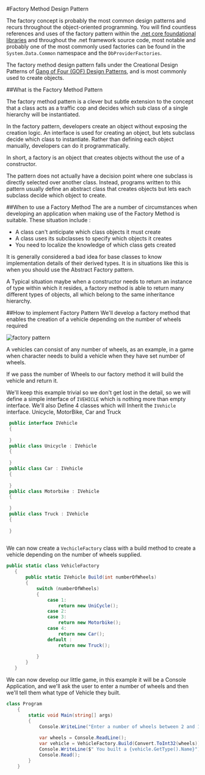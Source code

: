 #Factory Method Design Pattern

The factory concept is probably the most common design patterns and recurs throughout the object-oriented programming.
You will find countless references and uses of the factory pattern within the [.net core foundational libraries](https://github.com/dotnet/corefx) and throughout the .net framework source code, most notable and probably one of the most commonly used factories can be found in the `System.Data.Common` namespace  and the `DbProviderFactories`.

The factory method design pattern falls under the Creational Design Patterns of  [Gang of Four (GOF) Design Patterns](https://amzn.to/2RxkPTm), and is most commonly used to create objects.

##What is the Factory Method Pattern

The factory method pattern is a clever but subtle extension to the concept that a class acts as a traffic cop and decides which sub class of a single hierarchy will be instantiated.

In the factory pattern, developers create an object without exposing the creation logic. An interface is used for creating an object, but lets subclass decide which class to instantiate. Rather than defining each object manually, developers can do it programmatically.

In short, a factory is an object that creates objects without the use of a constructor. 

The pattern does not actually have a decision point where one subclass is directly selected over another class. Instead, programs written to this pattern usually define an abstract class that creates objects but lets each subclass decide which object to create.



##When to use a Factory Method
 The are a number of circumstances when developing an application when making use of the Factory Method is suitable. These situation include :
 * A class can't anticipate which class objects it must create
 * A class uses its subclasses to specify which objects it creates
 * You need to localize the knowledge of which class gets created
 
It is generally considered a bad idea for base classes to know implementation details of their derived types.  It is in situations like this is when you should use the Abstract Factory pattern.

A Typical situation maybe  when a constructor needs to return an instance of type within which it resides, a factory method is able to return many different types of objects, all which belong to the same inheritance hierarchy.

##How to implement Factory Pattern
We'll develop a factory method that enables the creation of a vehicle depending on the number of wheels required

![factory pattern](https://garywoodfine.com/wp-content/uploads/2018/10/factory-pattern.jpg)

A vehicles can consist of any number of wheels,  as an example, in a game when character needs to build a vehicle when they have set number of wheels.

If we pass the number of Wheels to our factory method it will build the vehicle and return it.

We'll keep this example trivial so we don't get lost in the detail, so we will define a simple interface of ```IVEHICLE``` which is nothing more than empty interface.
We'll also Define 4 classes which will Inherit the ```IVehicle``` interface. Unicycle, MotorBike, Car and Truck

```c#
 public interface IVehicle
 {
       
 }
 public class Unicycle : IVehicle
 {
             
 }
 public class Car : IVehicle
 {
            
 }
 public class Motorbike : IVehicle
 {
                
 }
 public class Truck : IVehicle
 {
          
 }        
    
```

We can now create a ```VechicleFactory``` class with a build method to create a vehicle depending on the
 number of wheels supplied.
 
 ```c#
 public static class VehicleFactory
    {
        public static IVehicle Build(int numberOfWheels)
        {
            switch (numberOfWheels)
            {
                case 1:
                    return new UniCycle();
                case 2:
                case 3:
                    return new Motorbike();
                case 4:
                    return new Car();
                default :
                    return new Truck();
            
            }
        }
    }
```

We can now develop our little game, in this example it will be a Console Application, and we'll ask the user to enter a number of 
wheels and then we'll tell them what type of Vehicle they built.

```c#
class Program
    {
        static void Main(string[] args)
        {
            Console.WriteLine("Enter a number of wheels between 2 and 12 to build a vehicle and press enter");
           
            var wheels = Console.ReadLine();
            var vehicle = VehicleFactory.Build(Convert.ToInt32(wheels));
            Console.WriteLine($" You built a {vehicle.GetType().Name}");
            Console.Read();
        }
    }
```





 
 


  